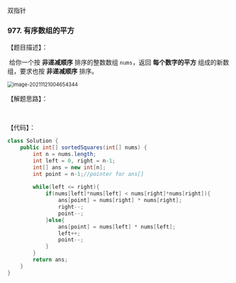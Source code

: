 双指针

### 977. 有序数组的平方

【题目描述】：

​		给你一个按 **非递减顺序** 排序的整数数组 `nums`，返回 **每个数字的平方** 组成的新数组，要求也按 **非递减顺序** 排序。



<img src="C:\Users\liusi\AppData\Roaming\Typora\typora-user-images\image-20211121004654344.png" alt="image-20211121004654344" style="zoom:80%;" />

【解题思路】：

​		

【代码】：

~~~java
class Solution {
    public int[] sortedSquares(int[] nums) {
        int n = nums.length;
        int left = 0, right = n-1;
        int[] ans = new int[n];
        int point = n-1;//pointer for ans[]
        
        while(left <= right){
            if(nums[left]*nums[left] < nums[right]*nums[right]){
                ans[point] = nums[right] * nums[right];
                right--;
                point--;
            }else{
                ans[point] = nums[left] * nums[left];
                left++;
                point--;
            }
        }
        return ans;
    }
}
~~~

